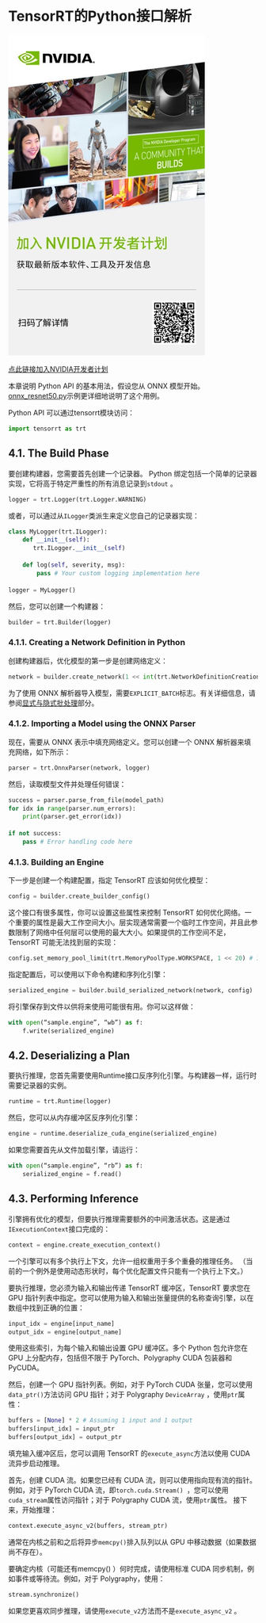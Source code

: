 # TensorRT的Python接口解析

![](4.TensorRT的Python接口解析/rdp.jpg)

[点此链接加入NVIDIA开发者计划](https://developer.nvidia.com/zh-cn/developer-program)

本章说明 Python API 的基本用法，假设您从 ONNX 模型开始。 [onnx_resnet50.py](https://github.com/NVIDIA/TensorRT/blob/main/samples/python/introductory_parser_samples/onnx_resnet50.py)示例更详细地说明了这个用例。

Python API 可以通过tensorrt模块访问：

```Python
import tensorrt as trt
```
## 4.1. The Build Phase

要创建构建器，您需要首先创建一个记录器。 Python 绑定包括一个简单的记录器实现，它将高于特定严重性的所有消息记录到`stdout` 。
```Python
logger = trt.Logger(trt.Logger.WARNING)
```
或者，可以通过从`ILogger`类派生来定义您自己的记录器实现：
```Python
class MyLogger(trt.ILogger):
    def __init__(self):
       trt.ILogger.__init__(self)

    def log(self, severity, msg):
        pass # Your custom logging implementation here

logger = MyLogger()
```
然后，您可以创建一个构建器：

```Python
builder = trt.Builder(logger)
```
### 4.1.1. Creating a Network Definition in Python

创建构建器后，优化模型的第一步是创建网络定义：

```Python
network = builder.create_network(1 << int(trt.NetworkDefinitionCreationFlag.EXPLICIT_BATCH))

```
为了使用 ONNX 解析器导入模型，需要`EXPLICIT_BATCH`标志。有关详细信息，请参阅[显式与隐式批处理](https://docs.nvidia.com/deeplearning/tensorrt/developer-guide/index.html#explicit-implicit-batch)部分。

### 4.1.2. Importing a Model using the ONNX Parser
现在，需要从 ONNX 表示中填充网络定义。您可以创建一个 ONNX 解析器来填充网络，如下所示：

```Python
parser = trt.OnnxParser(network, logger)
```
然后，读取模型文件并处理任何错误：
```Python
success = parser.parse_from_file(model_path)
for idx in range(parser.num_errors):
    print(parser.get_error(idx))

if not success:
    pass # Error handling code here
```
### 4.1.3. Building an Engine
下一步是创建一个构建配置，指定 TensorRT 应该如何优化模型：
```Python
config = builder.create_builder_config()

```
这个接口有很多属性，你可以设置这些属性来控制 TensorRT 如何优化网络。一个重要的属性是最大工作空间大小。层实现通常需要一个临时工作空间，并且此参数限制了网络中任何层可以使用的最大大小。如果提供的工作空间不足，TensorRT 可能无法找到层的实现：
```Python
config.set_memory_pool_limit(trt.MemoryPoolType.WORKSPACE, 1 << 20) # 1 MiB

```
指定配置后，可以使用以下命令构建和序列化引擎：

```Python
serialized_engine = builder.build_serialized_network(network, config)

```
将引擎保存到文件以供将来使用可能很有用。你可以这样做：

```Python
with open(“sample.engine”, “wb”) as f:
    f.write(serialized_engine)
```
## 4.2. Deserializing a Plan

要执行推理，您首先需要使用Runtime接口反序列化引擎。与构建器一样，运行时需要记录器的实例。
```Python
runtime = trt.Runtime(logger)

```
然后，您可以从内存缓冲区反序列化引擎：

```Python
engine = runtime.deserialize_cuda_engine(serialized_engine)

```
如果您需要首先从文件加载引擎，请运行：

```Python
with open(“sample.engine”, “rb”) as f:
    serialized_engine = f.read()
```

## 4.3. Performing Inference
引擎拥有优化的模型，但要执行推理需要额外的中间激活状态。这是通过`IExecutionContext`接口完成的：

```Python
context = engine.create_execution_context()
```

一个引擎可以有多个执行上下文，允许一组权重用于多个重叠的推理任务。 （当前的一个例外是使用动态形状时，每个优化配置文件只能有一个执行上下文。）

要执行推理，您必须为输入和输出传递 TensorRT 缓冲区，TensorRT 要求您在 GPU 指针列表中指定。您可以使用为输入和输出张量提供的名称查询引擎，以在数组中找到正确的位置：

```Python
input_idx = engine[input_name]
output_idx = engine[output_name]
```
使用这些索引，为每个输入和输出设置 GPU 缓冲区。多个 Python 包允许您在 GPU 上分配内存，包括但不限于 PyTorch、Polygraphy CUDA 包装器和 PyCUDA。

然后，创建一个 GPU 指针列表。例如，对于 PyTorch CUDA 张量，您可以使用`data_ptr()`方法访问 GPU 指针；对于 Polygraphy `DeviceArray` ，使用`ptr`属性：
```Python
buffers = [None] * 2 # Assuming 1 input and 1 output
buffers[input_idx] = input_ptr
buffers[output_idx] = output_ptr
```
填充输入缓冲区后，您可以调用 TensorRT 的`execute_async`方法以使用 CUDA 流异步启动推理。

首先，创建 CUDA 流。如果您已经有 CUDA 流，则可以使用指向现有流的指针。例如，对于 PyTorch CUDA 流，即`torch.cuda.Stream() `，您可以使用`cuda_stream`属性访问指针；对于 Polygraphy CUDA 流，使用`ptr`属性。
接下来，开始推理：
```Python
context.execute_async_v2(buffers, stream_ptr)

```
通常在内核之前和之后将异步`memcpy()`排入队列以从 GPU 中移动数据（如果数据尚不存在）。

要确定内核（可能还有memcpy() ）何时完成，请使用标准 CUDA 同步机制，例如事件或等待流。例如，对于 Polygraphy，使用：
```Python
stream.synchronize()

```
如果您更喜欢同步推理，请使用`execute_v2`方法而不是`execute_async_v2` 。

